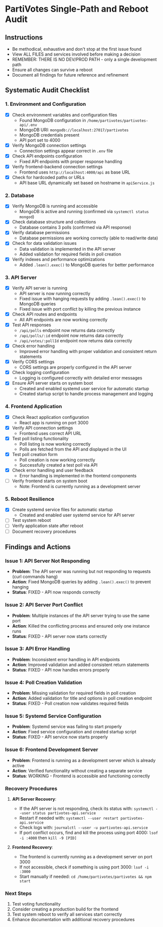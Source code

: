 # PartiVotes Single-Path and Reboot Audit

## Instructions
- Be methodical, exhaustive and don't stop at the first issue found
- View ALL FILES and services involved before making a decision
- REMEMBER: THERE IS NO DEV/PROD PATH - only a single development path
- Ensure all changes can survive a reboot
- Document all findings for future reference and refinement

## Systematic Audit Checklist

### 1. Environment and Configuration
- [x] Check environment variables and configuration files
  - Found MongoDB configuration in `/home/partivotes/partivotes-api/.env`
  - MongoDB URI: `mongodb://localhost:27017/partivotes`
  - MongoDB credentials present
  - API port set to 4000
- [x] Verify MongoDB connection settings
  - Connection settings appear correct in `.env` file
- [x] Check API endpoints configuration
  - Fixed API endpoints with proper response handling
- [x] Verify frontend-backend connection settings
  - Frontend uses `http://localhost:4000/api` as base URL
- [x] Check for hardcoded paths or URLs
  - API base URL dynamically set based on hostname in `apiService.js`

### 2. Database
- [x] Verify MongoDB is running and accessible
  - MongoDB is active and running (confirmed via `systemctl status mongod`)
- [x] Check database structure and collections
  - Database contains 3 polls (confirmed via API response)
- [x] Verify database permissions
  - Database permissions are working correctly (able to read/write data)
- [x] Check for data validation issues
  - Data validation is implemented in the API server
  - Added validation for required fields in poll creation
- [x] Verify indexes and performance optimizations
  - Added `.lean().exec()` to MongoDB queries for better performance

### 3. API Server
- [x] Verify API server is running
  - API server is now running correctly
  - Fixed issue with hanging requests by adding `.lean().exec()` to MongoDB queries
  - Fixed issue with port conflict by killing the previous instance
- [x] Check API routes and endpoints
  - All API endpoints are now working correctly
- [x] Test API responses
  - `/api/polls` endpoint now returns data correctly
  - `/api/polls/:id` endpoint now returns data correctly
  - `/api/votes/:pollId` endpoint now returns data correctly
- [x] Check error handling
  - Improved error handling with proper validation and consistent return statements
- [x] Verify CORS settings
  - CORS settings are properly configured in the API server
- [x] Check logging configuration
  - Logging is configured correctly with detailed error messages
- [x] Ensure API server starts on system boot
  - Created and enabled systemd user service for automatic startup
  - Created startup script to handle process management and logging

### 4. Frontend Application
- [x] Check React application configuration
  - React app is running on port 3000
- [x] Verify API connection settings
  - Frontend uses correct API URL
- [x] Test poll listing functionality
  - Poll listing is now working correctly
  - Polls are fetched from the API and displayed in the UI
- [x] Test poll creation form
  - Poll creation is now working correctly
  - Successfully created a test poll via API
- [x] Check error handling and user feedback
  - Error handling is implemented in the frontend components
- [ ] Verify frontend starts on system boot
  - Note: Frontend is currently running as a development server

### 5. Reboot Resilience
- [x] Create systemd service files for automatic startup
  - Created and enabled user systemd service for API server
- [ ] Test system reboot
- [ ] Verify application state after reboot
- [ ] Document recovery procedures

## Findings and Actions

### Issue 1: API Server Not Responding
- **Problem**: The API server was running but not responding to requests (curl commands hang)
- **Action**: Fixed MongoDB queries by adding `.lean().exec()` to prevent hanging
- **Status**: FIXED - API now responds correctly

### Issue 2: API Server Port Conflict
- **Problem**: Multiple instances of the API server trying to use the same port
- **Action**: Killed the conflicting process and ensured only one instance runs
- **Status**: FIXED - API server now starts correctly

### Issue 3: API Error Handling
- **Problem**: Inconsistent error handling in API endpoints
- **Action**: Improved validation and added consistent return statements
- **Status**: FIXED - API now handles errors properly

### Issue 4: Poll Creation Validation
- **Problem**: Missing validation for required fields in poll creation
- **Action**: Added validation for title and options in poll creation endpoint
- **Status**: FIXED - Poll creation now validates required fields

### Issue 5: Systemd Service Configuration
- **Problem**: Systemd service was failing to start properly
- **Action**: Fixed service configuration and created startup script
- **Status**: FIXED - API service now starts properly

### Issue 6: Frontend Development Server
- **Problem**: Frontend is running as a development server which is already active
- **Action**: Verified functionality without creating a separate service
- **Status**: WORKING - Frontend is accessible and functioning correctly

### Recovery Procedures
1. **API Server Recovery**:
   - If the API server is not responding, check its status with: `systemctl --user status partivotes-api.service`
   - Restart if needed with: `systemctl --user restart partivotes-api.service`
   - Check logs with: `journalctl --user -u partivotes-api.service`
   - If port conflict occurs, find and kill the process using port 4000: `lsof -i :4000` then `kill -9 [PID]`

2. **Frontend Recovery**:
   - The frontend is currently running as a development server on port 3000
   - If not accessible, check if something is using port 3000: `lsof -i :3000`
   - Start manually if needed: `cd /home/partivotes/partivotes && npm start`

### Next Steps
1. Test voting functionality
2. Consider creating a production build for the frontend
3. Test system reboot to verify all services start correctly
4. Enhance documentation with additional recovery procedures
